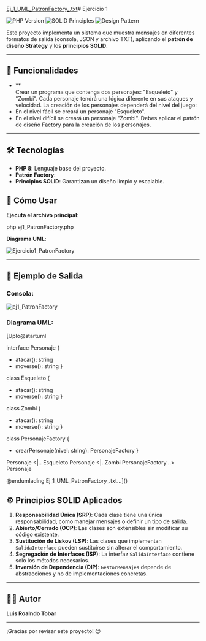 [Ej_1_UML_PatronFactory_.txt](https://github.com/user-attachments/files/18194207/Ej_1_UML_PatronFactory_.txt)# Ejercicio 1

![PHP Version](https://img.shields.io/badge/PHP-8-blue.svg) ![SOLID Principles](https://img.shields.io/badge/SOLID-Principles-green.svg) ![Design Pattern](https://img.shields.io/badge/Design%20Pattern-Strategy-orange.svg)

Este proyecto implementa un sistema que muestra mensajes en diferentes formatos de salida (consola, JSON y archivo TXT), aplicando el **patrón de diseño Strategy** y los **principios SOLID**.

---

## 🚀 Funcionalidades

- **	
Crear un programa que contenga dos personajes: "Esqueleto" y "Zombi". Cada personaje tendrá una lógica diferente en sus ataques y velocidad. La creación de los personajes dependerá del nivel del juego:
- En el nivel fácil se creará un personaje "Esqueleto".
- En el nivel difícil se creará un personaje "Zombi".
Debes aplicar el patrón de diseño Factory para la creación de los personajes.

---

## 🛠️ Tecnologías

- **PHP 8**: Lenguaje base del proyecto.
- **Patrón Factory**: 
- **Principios SOLID**: Garantizan un diseño limpio y escalable.


## 📜 Cómo Usar

**Ejecuta el archivo principal**:

php ej1_PatronFactory.php

**Diagrama UML**:


![Ejercicio1_PatronFactory](https://github.com/user-attachments/assets/1e2c5b0a-e098-4fe7-b28b-c1d439afa15b)

---

## 📝 Ejemplo de Salida

### Consola:

![ej1_PatronFactory](https://github.com/user-attachments/assets/6a291fa1-052b-422e-9599-41d3b964b6d6)


### Diagrama UML:

[Uplo@startuml

interface Personaje {
+ atacar(): string
+ moverse(): string
}

class Esqueleto {
+ atacar(): string
+ moverse(): string
}

class Zombi {
+ atacar(): string
+ moverse(): string
}

class PersonajeFactory {
+ crearPersonaje(nivel: string): PersonajeFactory
}

Personaje <|.. Esqueleto
Personaje <|..Zombi
PersonajeFactory ..> Personaje

@endumlading Ej_1_UML_PatronFactory_.txt…]()

## ⚙️ Principios SOLID Aplicados

1. **Responsabilidad Única (SRP)**: Cada clase tiene una única responsabilidad, como manejar mensajes o definir un tipo de salida.
2. **Abierto/Cerrado (OCP)**: Las clases son extensibles sin modificar su código existente.
3. **Sustitución de Liskov (LSP)**: Las clases que implementan `SalidaInterface` pueden sustituirse sin alterar el comportamiento.
4. **Segregación de Interfaces (ISP)**: La interfaz `SalidaInterface` contiene solo los métodos necesarios.
5. **Inversión de Dependencia (DIP)**: `GestorMensajes` depende de abstracciones y no de implementaciones concretas.

---




## 👨‍💻 Autor

**Luis Roalndo Tobar**  


---

¡Gracias por revisar este proyecto! 😊
